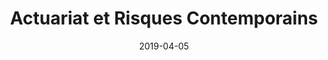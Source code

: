 ---
title: "Actuariat et Risques Contemporains"
collection: talks
type: "Working Group "
venue: "GT ARC"
date: 2019-04-05
excerpt: ''
location: "Paris, France"
---